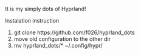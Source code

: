 <p>It is my simply dots of Hyprland!</p>
<p>Instalation instruction</p>
<ol>
    <li>git clone https://github.com/f026/hyprland_dots</li>
    <li>move old configuration to the other dir</li>
    <li>mv hyprland_dots/* ~/.config/hypr/</li>
</ol>

